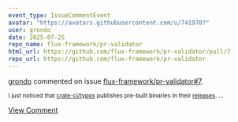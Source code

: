 ```yaml
---
event_type: IssueCommentEvent
avatar: "https://avatars.githubusercontent.com/u/741970?"
user: grondo
date: 2025-07-25
repo_name: flux-framework/pr-validator
html_url: https://github.com/flux-framework/pr-validator/pull/7
repo_url: https://github.com/flux-framework/pr-validator
---
```


<a href='https://github.com/grondo' target='_blank'>grondo</a> commented on issue <a href='https://github.com/flux-framework/pr-validator/pull/7' target='_blank'>flux-framework/pr-validator#7</a>.

<small>I just noticed that [crate-ci/typos](https://github.com/crate-ci/typos) publishes pre-built binaries in their [releases](https://github.com/crate-ci/typos/releases/latest)....</small>

<a href='https://github.com/flux-framework/pr-validator/pull/7' target='_blank'>View Comment</a>